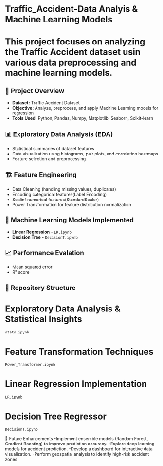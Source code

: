 # Traffic_Accident-Data Analyis & Machine Learning Models
# This project focuses on analyzing the Traffic Accident dataset usin various data preprocessing and machine learning models.

## 📌 Project Overview
 -  **Dataset:** Traffic Accident Dataset
 -  **Objective:** Analyze, preprocess, and apply Machine Learning models for regression
 -  **Tools Used:**  Python, Pandas, Numpy, Matplotlib, Seaborn, Scikit-learn

## 📊 Exploratory Data Analysis (EDA)
 - Statistical summaries of dataset features
 - Data visualization using histograms, pair plots, and correlation heatmaps
 - Feature selection and preprocessing

 ## 🏗️ Feature Engineering
  - Data Cleaning (handling missing values, duplicates)
  - Encoding categorical features(Label Encoding)
  - Scalinf numerical features(StandardScaler)
  - Power Transformation for feature distribution normalization

## 🤖 Machine Learning Models Implemented
  -  **Linear Regression** - `LR.ipynb`
  -  **Decision Tree** - `DecisionT.ipynb`

## 📈  Performance Evalation
  - Mean squared error
  - R² score

## 📂 Repository Structure
 # Exploratory Data Analysis & Statistical Insights  
    stats.ipynb
 # Feature Transformation Techniques 
    Power_Transformer.ipynb
 # Linear Regression Implementation
    LR.ipynb
 # Decision Tree Regressor
    DecisionT.ipynb

  📌 Future Enhancements
 -Implement ensemble models (Random Forest, Gradient Boosting) to improve prediction accuracy.
 -Explore deep learning models for accident prediction.
 -Develop a dashboard for interactive data visualization.
 -Perform geospatial analysis to identify high-risk accident zones.
